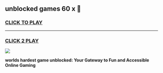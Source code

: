 
## unblocked games 60 x 👋
<h3>
<a href="https://premium.freeplayer.one?title=unblocked_games_60_x&ref=13F">CLICK TO PLAY</a></h3>
<hr>

<h3>
<a href="https://premium.freeplayer.one?title=unblocked_games_60_x&ref=13F">CLICK 2 PLAY</a>
  
</h3>

<a href="https://premium.freeplayer.one?title=unblocked_games_60_x&ref=12F/"><img src="https://clearcache.store/games.png"></a>


**worlds hardest game unblocked: Your Gateway to Fun and Accessible Online Gaming**
